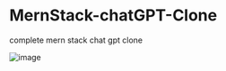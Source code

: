 # MernStack-chatGPT-Clone
complete mern stack chat gpt clone 



![image](https://github.com/user-attachments/assets/a212c717-c95b-4a2b-98b4-c38c07fe9eb9)
